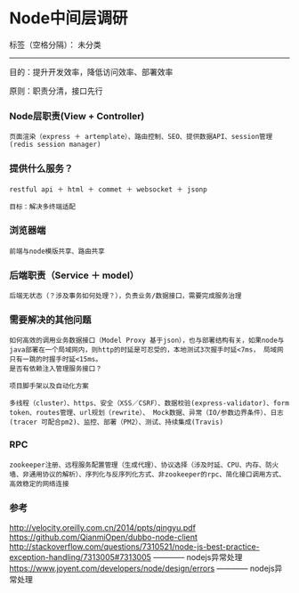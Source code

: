 # Node中间层调研

标签（空格分隔）： 未分类

---

目的：提升开发效率，降低访问效率、部署效率

原则：职责分清，接口先行

### Node层职责(View + Controller)

    页面渲染（express ＋ artemplate）、路由控制、SEO、提供数据API、session管理(redis session manager)

### 提供什么服务？

    restful api ＋ html ＋ commet ＋ websocket ＋ jsonp

    目标：解决多终端适配

### 浏览器端

    前端与node模版共享、路由共享

### 后端职责（Service ＋ model）

    后端无状态（？涉及事务如何处理？），负责业务/数据接口，需要完成服务治理

### 需要解决的其他问题

    如何高效的调用业务数据接口（Model Proxy 基于json），也与部署结构有关，如果node与java部署在一个局域网内，则http的时延是可忍受的，本地测试3次握手时延<7ms， 局域网只有一跳的时握手时延<15ms。
    是否有依赖注入管理服务接口？

    项目脚手架以及自动化方案

    多线程（cluster）、https、安全（XSS／CSRF）、数据校验(express-validator)、form token、routes管理、url规划（rewrite）、 Mock数据、异常（IO/参数边界条件）、日志(tracer 可配合pm2)、监控、部署（PM2）、测试、持续集成(Travis)


### RPC

    zookeeper注册、远程服务配置管理（生成代理）、协议选择（涉及时延、CPU、内存、防火墙、非通用协议的解析）、序列化与反序列化方式、非zookeeper的rpc、简化接口调用方式、高效稳定的网络连接

### 参考
http://velocity.oreilly.com.cn/2014/ppts/qingyu.pdf
https://github.com/QianmiOpen/dubbo-node-client
http://stackoverflow.com/questions/7310521/node-js-best-practice-exception-handling/7313005#7313005 ———— nodejs异常处理
https://www.joyent.com/developers/node/design/errors  ———— nodejs异常处理
